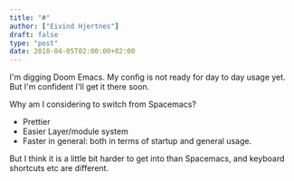 ```yaml
---
title: "#"
author: ["Eivind Hjertnes"]
draft: false
type: "post"
date: 2018-04-05T02:00:00+02:00
---
```


I'm digging Doom Emacs. My config is not ready for day to day usage yet.
But I'm confident I'll get it there soon.

Why am I considering to switch from Spacemacs?

-   Prettier
-   Easier Layer/module system
-   Faster in general: both in terms of startup and general usage.

But I think it is a little bit harder to get into than Spacemacs, and
keyboard shortcuts etc are different.
